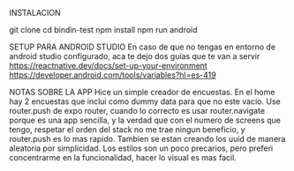 INSTALACION

git clone <repo-url>
cd bindin-test
npm install
npm run android

SETUP PARA ANDROID STUDIO
En caso de que no tengas en entorno de android studio configurado, aca te dejo dos guias que te van a servir
https://reactnative.dev/docs/set-up-your-environment
https://developer.android.com/tools/variables?hl=es-419

NOTAS SOBRE LA APP 
Hice un simple creador de encuestas. En el home hay 2 encuestas que inclui como dummy data para que no este vacio.
Use router.push de expo router, cuando lo correcto es usar router.navigate porque es una app sencilla, y la verdad que con el numero de screens que tengo, respetar el orden del stack no me trae ningun beneficio, y router.push es lo mas rapido.
Tambien se estan creando los uuid de manera aleatoria por simplicidad.
Los estilos son un poco precarios, pero preferi concentrarme en la funcionalidad, hacer lo visual es mas facil.